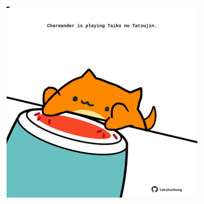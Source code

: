 <!-- built at 21/06/2024, 03:00:36 UTC -->
<p align="center">
  <img width="500" height="500" src="./ReadmeImage.svg">
</p>
